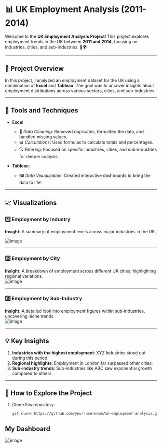 
# 📊 UK Employment Analysis (2011-2014)

Welcome to the **UK Employment Analysis Project**! This project explores employment trends in the UK between **2011 and 2014**, focusing on industries, cities, and sub-industries. 🏢🌍


---

## 🚀 Project Overview

In this project, I analyzed an employment dataset for the UK using a combination of **Excel** and **Tableau**. The goal was to uncover insights about employment distributions across various sectors, cities, and sub-industries.

---

## 🔧 Tools and Techniques

- **Excel**:  
  - 🧹 *Data Cleaning*: Removed duplicates, formatted the data, and handled missing values.  
  - 📊 *Calculations*: Used formulas to calculate totals and percentages.  
  - 🔍 *Filtering*: Focused on specific industries, cities, and sub-industries for deeper analysis.  

- **Tableau**:  
  - 🖼️ *Data Visualization*: Created interactive dashboards to bring the data to life!

---

## 📈 Visualizations

### 1️⃣ Employment by Industry
**Insight**: A summary of employment levels across major industries in the UK.  

![image](https://github.com/user-attachments/assets/0042462f-8f8b-4571-85d8-4986c869fedc)



---

### 2️⃣ Employment by City
**Insight**: A breakdown of employment across different UK cities, highlighting regional variations.  
![image](https://github.com/user-attachments/assets/959c078c-4d79-4b64-8f91-3a4393a9e58c)


---

### 3️⃣ Employment by Sub-Industry
**Insight**: A detailed look into employment figures within sub-industries, uncovering niche trends.  
![image](https://github.com/user-attachments/assets/133d56f1-f5b7-45a5-95a7-58d718dca717)

---

## 💡 Key Insights

1. **Industries with the highest employment**: XYZ Industries stood out during this period.  
2. **Regional highlights**: Employment in London far surpassed other cities.  
3. **Sub-industry trends**: Sub-industries like ABC saw exponential growth compared to others.

---

## 🌟 How to Explore the Project

1. Clone this repository:  
   ```bash
   git clone https://github.com/your-username/uk-employment-analysis.git
## My Dashboard
![image](https://github.com/user-attachments/assets/9a9711de-cbdd-4f95-8199-8e3417b6e50e)
